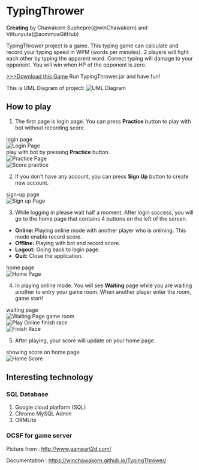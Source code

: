 # TypingThrower
**Creating** by Chawakorn Suphepre(@winChawakorn) and Vittunyuta(@aommoaGitHub)

TypingThrower project is a game. This typing game can calculate and record your typing speed in WPM (words per minutes). 2 players will fight each other by typing the apparent word.
Correct typing will damage to your opponent. You will win when HP of the opponent is zero.

<a href="https://github.com/winChawakorn/TypingThrower/raw/master/TypingThrower.jar"> >>>Download this Game</a> Run TypingThrower.jar and have fun!

This is UML Diagram of project:
![UML Diagram](http://i.imgur.com/cDJSst7.jpg)


## How to play

1. The first page is login page. You can press **Practice** button to play with bot without recording score.

login page<br>
![Login Page](http://i.imgur.com/zYyOD7T.png)<br>
play with bot by pressing **Practice** button.<br>
![Practice Page](http://i.imgur.com/JLtBk7y.png) <br>
![Score practice](http://i.imgur.com/DNrjRSY.png) <br>

2. If you don't have any account, you can press **Sign Up** button to create new account.

sign-up page<br>
![Sign up Page](http://i.imgur.com/1fMNHAG.png)


3. While logging in please wait half a moment. After login success, you will go to the home page that contains 4 buttons on the left of the screen.
* **Online:** Playing online mode with another player who is onlining. This mode enable record score.
* **Offline:** Playing with bot and record score.
* **Logout:** Going back to login page.
* **Quit:** Close the application.

home page<br>
![Home Page](http://i.imgur.com/7JvzDb8.png)


4. In playing online mode. You will see **Waiting** page while you are waiting another to entry your game room. When another player enter the room, game start!

waiting page<br>
![Waiting Page](http://i.imgur.com/TOuj2Uw.png)
game room<br>
![Play Online](http://i.imgur.com/0JV0J86.png)
finish race<br>
![Finish Race](http://i.imgur.com/Gu8YPeM.png)



5. After playing, your score will update on your home page.

showing score on home page<br>
![Home Score](http://i.imgur.com/68U8HOS.png)

## Interesting technology
### SQL Database
1. Google cloud platform (SQL)
2. Chrome MySQL Admin
3. ORMLite
### OCSF for game server

Picture from : <a href="http://www.gameart2d.com/">http://www.gameart2d.com/</a>

Documentation : <a href="https://winchawakorn.github.io/TypingThrower/">https://winchawakorn.github.io/TypingThrower/</a>
